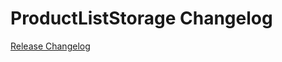 # ProductListStorage Changelog

[Release Changelog](https://github.com/spryker/product-list-storage/releases)
